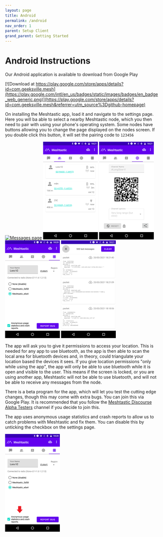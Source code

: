 ```yaml
---
layout: page
title: Android
permalink: /android
nav_order: 1
parent: Setup Client
grand_parent: Getting Started
---
```

# Android Instructions

Our Android application is available to download from Google Play

[![Download at https://play.google.com/store/apps/details?id=com.geeksville.mesh](https://play.google.com/intl/en_us/badges/static/images/badges/en_badge_web_generic.png)](https://play.google.com/store/apps/details?id=com.geeksville.mesh&referrer=utm_source%3Dgithub-homepage)

On installing the Meshtastic app, load it and navigate to the settings page. Here you will ba able to select a nearby Meshtastic node, which you then need to pair with using your phone's operating system. Some nodes have buttons allowing you to change the page displayed on the nodes screen. If you double click this button, it will set the pairing code to `123456`

[![Messages page](https://github.com/jfirwin/meshtastic-documentation/assets/messages_sm.png)](https://github.com/jfirwin/meshtastic-documentation//assets/messages.png) [![Nodes page](/assets/nodes_sm.png)](/assets/nodes.png) [![Channel page](/assets/channel_sm.png)](/assets/channel.png) [![Settings page](/assets/settings_sm.png)](/assets/settings.png) [![Debug page](/assets/debug_sm.png)](/assets/debug.png)

The app will ask you to give it permissions to access your location. This is needed for any app to use bluetooth, as the app is then able to scan the local area for bluetooth devices and, in theory, could triangulate your location based the devices it sees. If you give location permissions "only while using the app", the app will only be able to use bluetooth while it is open and visible to the user. This means if the screen is locked, or you are using another app, Meshtastic will not be able to use bluetooth, and will not be able to receive any messages from the node.

There is a beta program for the app, which will let you test the cutting edge changes, though this may come with extra bugs. You can join this via Google Play. It is recommended that you follow the [Meshtastic Discourse Alpha Testers](https://meshtastic.discourse.group/c/development/alpha-testers) channel if you decide to join this.

The app uses anonymous usage statistics and crash reports to allow us to catch problems with Meshtastic and fix them. You can disable this by unticking the checkbox on the settings page. 

[![Settings page with statistics consent box highlighted](/assets/stats_consent_sm.png)](/assets/stats_consent.png)

